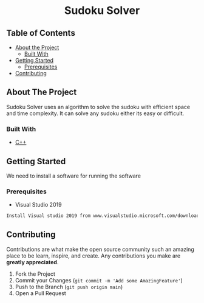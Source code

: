 <h1 align="center">
Sudoku Solver
</h1>

<!-- TABLE OF CONTENTS -->
## Table of Contents

* [About the Project](#about-the-project)
  * [Built With](#built-with)
* [Getting Started](#getting-started)
  * [Prerequisites](#prerequisites)
* [Contributing](#contributing)




<!-- ABOUT THE PROJECT -->
## About The Project

Sudoku Solver uses an algorithm to solve the 
sudoku with efficient space and time complexity.
It can solve any sudoku either its easy or 
difficult.


### Built With
* [C++](www.cplusplus.com)


<!-- GETTING STARTED -->
## Getting Started

We need to install a software for running the software

### Prerequisites

* Visual Studio 2019
```sh
Install Visual studio 2019 from www.visualstudio.microsoft.com/downloads/
```


<!-- CONTRIBUTING -->
## Contributing

Contributions are what make the open source community such an amazing place to be learn, inspire, and create. Any contributions you make are **greatly appreciated**.

1. Fork the Project
2. Commit your Changes (`git commit -m 'Add some AmazingFeature'`)
3. Push to the Branch (`git push origin main`)
4. Open a Pull Request
